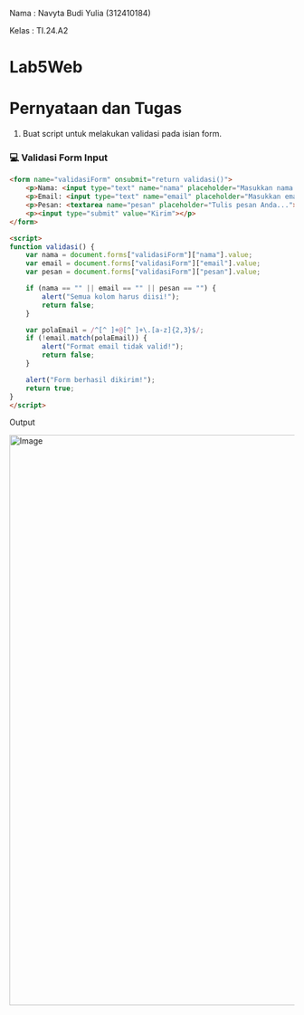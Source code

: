 Nama   : Navyta Budi Yulia (312410184)

Kelas  : TI.24.A2 

# Lab5Web

# Pernyataan dan Tugas
1. Buat script untuk melakukan validasi pada isian form.

  ### 💻 Validasi Form Input

```html
<form name="validasiForm" onsubmit="return validasi()">
    <p>Nama: <input type="text" name="nama" placeholder="Masukkan nama Anda"></p>
    <p>Email: <input type="text" name="email" placeholder="Masukkan email Anda"></p>
    <p>Pesan: <textarea name="pesan" placeholder="Tulis pesan Anda..."></textarea></p>
    <p><input type="submit" value="Kirim"></p>
</form>

<script>
function validasi() {
    var nama = document.forms["validasiForm"]["nama"].value;
    var email = document.forms["validasiForm"]["email"].value;
    var pesan = document.forms["validasiForm"]["pesan"].value;

    if (nama == "" || email == "" || pesan == "") {
        alert("Semua kolom harus diisi!");
        return false;
    }

    var polaEmail = /^[^ ]+@[^ ]+\.[a-z]{2,3}$/;
    if (!email.match(polaEmail)) {
        alert("Format email tidak valid!");
        return false;
    }

    alert("Form berhasil dikirim!");
    return true;
}
</script>
```

Output

<img width="1920" height="1008" alt="Image" src="https://github.com/user attachments/assets/530ad291-7805-406d-ae07-1027667f743d" />
